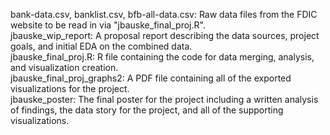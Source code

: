 bank-data.csv, banklist.csv, bfb-all-data.csv: Raw data files from the FDIC website to be read in via "jbauske_final_proj.R". <br/>
jbauske_wip_report: A proposal report describing the data sources, project goals, and initial EDA on the combined data. <br/>
jbauske_final_proj.R: R file containing the code for data merging, analysis, and visualization creation. <br/>
jbauske_final_proj_graphs2: A PDF file containing all of the exported visualizations for the project. <br/>
jbauske_poster: The final poster for the project including a written analysis of findings, the data story for the project, and all of the supporting visualizations.

